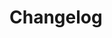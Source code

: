 # Changelog

<!-- See [GitHub Releases][releases] for the changelog.

[releases]: https://github.com/benabel/remark-fenced-divs/releases -->
